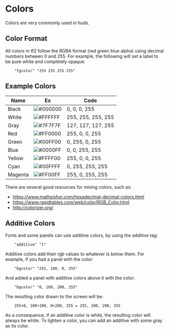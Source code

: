 # Colors

Colors are very commonly used in huds.

## Color Format

All colors in tf2 follow the RGBA format (red green blue alpha) using decimal numbers between 0 and 255. For example, the following will set a label to be pure white and completely opaque:
```
	"fgcolor" "255 255 255 255"
```

## Example Colors

Name | Ex | Code
---- | -- | -----
Black | ![#000000](https://placehold.it/15/000000/000000?text=+) | 0, 0, 0, 255
White | ![#FFFFFF](https://placehold.it/15/ffffff/000000?text=+) | 255, 255, 255, 255
Gray | ![#7F7F7F](https://placehold.it/15/7f7f7f/000000?text=+) | 127, 127, 127, 255
Red | ![#FF0000](https://placehold.it/15/ff0000/000000?text=+) | 255, 0, 0, 255
Green | ![#00FF00](https://placehold.it/15/00ff00/000000?text=+) | 0, 255, 0, 255
Blue | ![#0000FF](https://placehold.it/15/0000ff/000000?text=+) | 0, 0, 255, 255
Yellow | ![#FFFF00](https://placehold.it/15/ffff00/000000?text=+) | 255, 0, 0, 255
Cyan | ![#00FFFF](https://placehold.it/15/00ffff/000000?text=+) | 0, 255, 255, 255
Magenta | ![#FF00FF](https://placehold.it/15/ff00ff/000000?text=+) | 255, 0, 255, 255

There are several good resources for mixing colors, such as:
* https://www.mathsisfun.com/hexadecimal-decimal-colors.html
* https://www.rapidtables.com/web/color/RGB_Color.html
* http://colorizer.org/

## Additive Colors

Fonts and some panels can use additive colors, by using the additive tag:
```
	"additive" "1"
```

Additive colors add their rgb values to whatever is below them. For example, if you had a panel with the color:
```
	"bgcolor" "255, 100, 0, 255"
```
And added a panel with additive colors above it with the color:
```
	"bgcolor" "0, 100, 200, 255"
```
The resulting color drawn to the screen will be:
```
	255+0, 100+100, 0+200, 255 = 255, 200, 200, 255
```

As a consequence, if an additive color is white, the resulting color will always be white. To lighten a color, you can add an additive with some gray as its color.